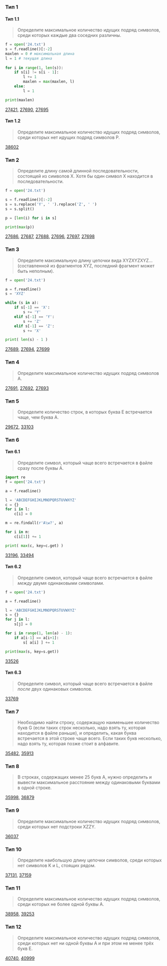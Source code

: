 ### Тип 1

#### Тип 1.1
> Определите максимальное количество идущих подряд символов, среди которых каждые два соседних различны.

```python
f = open('24.txt')
s = f.readline()[:-2]
maxlen = 0 # максимальная длина
l = 1 # текущая длина
	
for i in range(1, len(s)):
	if s[i] != s[i - 1]:
		l += 1
		maxlen = max(maxlen, l)
	else:
		l = 1

print(maxlen)
```

[27421](27421.md), [27690](27690.md), [27695](27695.md)

#### Тип 1.2
> Определите максимальное количество идущих подряд символов, среди которых нет идущих подряд символов P.

[38602](38602.md)

### Тип 2
> Определите длину самой длинной последовательности, состоящей из символов X. Хотя бы один символ X находится в последовательности.

```python
f = open('24.txt')

s = f.readline()[:-2]
s = s.replace('Y', ' ').replace('Z', ' ')
s = s.split()

p = [len(i) for i in s]

print(max(p))
```

[27686](27686.md), [27687](27687.md), [27688](27688.md), [27696](27696.md), 
[27697](27697.md), [27698](27698.md)

### Тип 3
> Определите максимальную длину цепочки вида XYZXYZXYZ... (составленной из фрагментов XYZ, последний фрагмент может быть неполным).

```python
f = open('24.txt')

a = f.readline()
s = 'XYZ'

while (s in a):
    if s[-1] == 'X':
        s += 'Y'
    elif s[-1] == 'Y':
        s += 'Z'
    elif s[-1] == 'Z':
        s += 'X'

print( len(s) - 1 )
```

[27689](27689.md), [27694](27694.md), [27699](27699.md)

### Тип 4
> Определите максимальное количество идущих подряд символов A.

[27691](27691.md), [27692](27692.md), [27693](27693.md)

### Тип 5
> Определите количество строк, в которых буква E встречается чаще, чем буква A.

[29672](29672.md), [33103](33103.md)

### Тип 6

#### Тип 6.1
> Определите символ, который чаще всего встречается в файле сразу после буквы A.

```python
import re
f = open('24.txt')

a = f.readline()

l = 'ABCDEFGHIJKLMNOPQRSTUVWXYZ'
c = {}
for i in l:
	c[i] = 0

m = re.findall(r'A\w?', a)

for i in m:
	c[i[1]] += 1

print( max(c, key=c.get) ) 
```

[33196](33196.md), [33494](33494.md)

#### Тип 6.2
> Определите символ, который чаще всего встречается в файле *между* двумя одинаковыми символами.

```python
f = open('24.txt')

a = f.readline()

l = 'ABCDEFGHIJKLMNOPQRSTUVWXYZ'
s = {}
for j in l:
    s[j] = 0

for i in range(1, len(a) - 1):
    if a[i-1] == a[i+1]:
        s[ a[i] ] += 1

print(max(s, key=s.get))
```

[33526](33526.md)

#### Тип 6.3
> Определите символ, который чаще всего встречается в файле *после* двух одинаковых символов.

[33769](33769.md)

### Тип 7
> Необходимо найти строку, содержащую наименьшее количество букв G (если таких строк несколько, надо взять ту, которая находится в файле раньше), и определить, какая буква встречается в этой строке чаще всего. Если таких букв несколько, надо взять ту, которая позже стоит в алфавите.

[35482](35482.md), [35913](35913.md)

### Тип 8
> В строках, содержащих менее 25 букв A, нужно определить и вывести максимальное расстояние между одинаковыми буквами в одной строке.

[35998](35998.md), [36879](36879.md)

### Тип 9
> Определите максимальное количество идущих подряд символов, среди которых нет подстроки XZZY.

[36037](36037.md)

### Тип 10
> Определите наибольшую длину цепочки символов, среди которых нет символов K и L, стоящих рядом.

[37131](37131.md), [37159](37159.md)

### Тип 11
> Определите максимальное количество идущих подряд символов, среди которых не более одной буквы A.

[38958](38958.md), [39253](39253.md)

### Тип 12
> Определите максимальное количество идущих подряд символов, среди которых нет ни одной буквы A и при этом не менее трёх букв E.

[40740](40740.md), [40999](40999.md)
